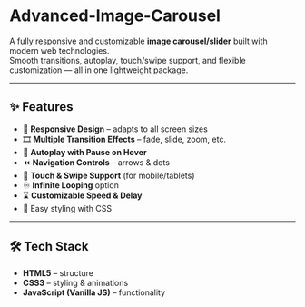 # Advanced-Image-Carousel

A fully responsive and customizable **image carousel/slider** built with modern web technologies.  
Smooth transitions, autoplay, touch/swipe support, and flexible customization — all in one lightweight package.

---

## ✨ Features
- 📱 **Responsive Design** – adapts to all screen sizes  
- 🎞️ **Multiple Transition Effects** – fade, slide, zoom, etc.  
- 🔄 **Autoplay with Pause on Hover**  
- ⏪ **Navigation Controls** – arrows & dots  
- 📱 **Touch & Swipe Support** (for mobile/tablets)  
- ♾️ **Infinite Looping** option  
- ⌛ **Customizable Speed & Delay**  
- 🎨 Easy styling with CSS  

---

## 🛠️ Tech Stack
- **HTML5** – structure  
- **CSS3** – styling & animations  
- **JavaScript (Vanilla JS)** – functionality  
